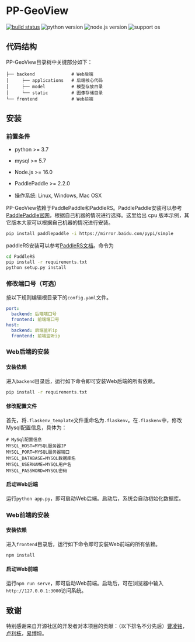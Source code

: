 # PP-GeoView

[![build status](https://github.com/PaddleCV-SIG/PP-GeoView/actions/workflows/build.yml/badge.svg?branch=develop)](https://github.com/PaddleCV-SIG/PP-GeoView/actions)
![python version](https://img.shields.io/badge/python-3.7+-orange.svg)
![node.js version](https://img.shields.io/badge/nodejs-16+-orange.svg)
![support os](https://img.shields.io/badge/os-linux%2C%20win%2C%20mac-yellow.svg)

## 代码结构

PP-GeoView目录树中关键部分如下：

``` plain
├── backend              # Web后端
│     ├── applications   # 后端核心代码
│     ├── model          # 模型存放目录
│     └── static         # 图像存储目录
└── frontend             # Web前端
```

## 安装

### 前置条件

- python >= 3.7

- mysql >= 5.7

- Node.js >= 16.0

- PaddlePaddle >= 2.2.0

- 操作系统: Linux, Windows, Mac OSX

PP-GeoView依赖于PaddlePaddle和PaddleRS。PaddlePaddle安装可以参考[PaddlePaddle官网](https://www.paddlepaddle.org.cn/)，根据自己机器的情况进行选择。这里给出 cpu 版本示例，其它版本大家可以根据自己机器的情况进行安装。

```bash
pip install paddlepaddle -i https://mirror.baidu.com/pypi/simple
```

paddleRS安装可以参考[PaddleRS文档](https://github.com/PaddlePaddle/PaddleRS/blob/develop/tutorials/train/README.md)。命令为

``` bash
cd PaddleRS
pip install -r requirements.txt
python setup.py install
```

### 修改端口号（可选）

按以下规则编辑根目录下的`config.yaml`文件。
``` yaml
port:
  backend: 后端端口号
  frontend: 前端端口号
host:
  backend: 后端监听ip
  frontend: 前端监听ip
```

### Web后端的安装

#### 安装依赖

进入`backend`目录后，运行如下命令即可安装Web后端的所有依赖。

```bash
pip install -r requirements.txt
```

#### 修改配置文件

首先，将`.flaskenv_template`文件重命名为`.flaskenv`。在`.flaskenv`中，修改Mysql配置信息，具体为：

```plain
# MySql配置信息
MYSQL_HOST=MYSQL服务器IP
MYSQL_PORT=MYSQL服务器端口
MYSQL_DATABASE=MYSQL数据库名
MYSQL_USERNAME=MYSQL用户名
MYSQL_PASSWORD=MYSQL密码
```

#### 启动Web后端

运行`python app.py`，即可启动Web后端。启动后，系统会自动初始化数据库。

### Web前端的安装

#### 安装依赖

进入`frontend`目录后，运行如下命令即可安装Web前端的所有依赖。

```bash
npm install
```

#### 启动Web前端

运行`npm run serve`，即可启动Web前端。启动后，可在浏览器中输入`http://127.0.0.1:3000`访问系统。

## 致谢

特别感谢来自开源社区的开发者对本项目的贡献：（以下排名不分先后）[曹凌铭](https://github.com/terayco)，[卢利栋](https://github.com/jscslld)，[易博坤](https://github.com/yibaikuai)。
